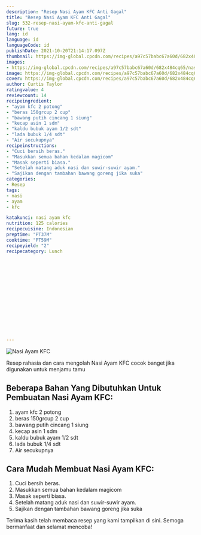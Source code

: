 ```yaml
---
description: "Resep Nasi Ayam KFC Anti Gagal"
title: "Resep Nasi Ayam KFC Anti Gagal"
slug: 532-resep-nasi-ayam-kfc-anti-gagal
future: true
lang: id
language: id
languageCode: id
publishDate: 2021-10-20T21:14:17.097Z 
thumbnail: https://img-global.cpcdn.com/recipes/a97c57babc67a60d/682x484cq65/nasi-ayam-kfc-foto-resep-utama.png
images:
- https://img-global.cpcdn.com/recipes/a97c57babc67a60d/682x484cq65/nasi-ayam-kfc-foto-resep-utama.png
image: https://img-global.cpcdn.com/recipes/a97c57babc67a60d/682x484cq65/nasi-ayam-kfc-foto-resep-utama.png
cover: https://img-global.cpcdn.com/recipes/a97c57babc67a60d/682x484cq65/nasi-ayam-kfc-foto-resep-utama.png
author: Curtis Taylor
ratingvalue: 4
reviewcount: 14
recipeingredient:
- "ayam kfc 2 potong"
- "beras 150grcup 2 cup"
- "bawang putih cincang 1 siung"
- "kecap asin 1 sdm"
- "kaldu bubuk ayam 1/2 sdt"
- "lada bubuk 1/4 sdt"
- "Air secukupnya"
recipeinstructions:
- "Cuci bersih beras."
- "Masukkan semua bahan kedalam magicom"
- "Masak seperti biasa."
- "Setelah matang aduk nasi dan suwir-suwir ayam."
- "Sajikan dengan tambahan bawang goreng jika suka"
categories:
- Resep
tags:
- nasi
- ayam
- kfc

katakunci: nasi ayam kfc 
nutrition: 125 calories
recipecuisine: Indonesian
preptime: "PT37M"
cooktime: "PT59M"
recipeyield: "2"
recipecategory: Lunch


     
    
    
    
    
    
    
    
    
    
    
      
    
---
```



![Nasi Ayam KFC](https://img-global.cpcdn.com/recipes/a97c57babc67a60d/682x484cq65/nasi-ayam-kfc-foto-resep-utama.png)

Resep rahasia dan cara mengolah  Nasi Ayam KFC cocok banget jika digunakan untuk menjamu tamu

<!--inarticleads1-->

## Beberapa Bahan Yang Dibutuhkan Untuk Pembuatan Nasi Ayam KFC:

1. ayam kfc 2 potong
1. beras 150grcup 2 cup
1. bawang putih cincang 1 siung
1. kecap asin 1 sdm
1. kaldu bubuk ayam 1/2 sdt
1. lada bubuk 1/4 sdt
1. Air secukupnya



<!--inarticleads2-->

## Cara Mudah Membuat Nasi Ayam KFC:

1. Cuci bersih beras.
1. Masukkan semua bahan kedalam magicom
1. Masak seperti biasa.
1. Setelah matang aduk nasi dan suwir-suwir ayam.
1. Sajikan dengan tambahan bawang goreng jika suka




Terima kasih telah membaca resep yang kami tampilkan di sini. Semoga bermanfaat dan selamat mencoba!
